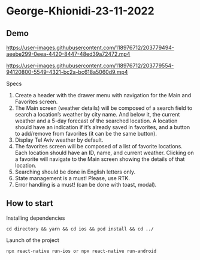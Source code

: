 # George-Khionidi-23-11-2022


## Demo

https://user-images.githubusercontent.com/118976712/203779494-aeebe299-0eea-4420-8447-48ed39a72472.mp4 

https://user-images.githubusercontent.com/118976712/203779554-94120800-5549-4321-bc2a-bc618a5060d9.mp4


Specs
1. Create a header with the drawer menu with navigation for the Main and Favorites screen.
2. The Main screen (weather details) will be composed of a search field to search a location’s weather by city name. And below it, the current weather and a 5-day forecast of the searched location. A location should have an indication if it’s already saved in favorites, and a button to add/remove from favorites (it can be the same button).
3. Display Tel Aviv weather by default.
4. The favorites screen will be composed of a list of favorite locations. Each location
should have an ID, name, and current weather. Clicking on a favorite will navigate to the
Main screen showing the details of that location.
5. Searching should be done in English letters only.
6. State management is a must! Please, use RTK.
7. Error handling is a must! (can be done with toast, modal).


## How to start


Installing dependencies
```
cd directory && yarn && cd ios && pod install && cd ../
```

Launch of the project
```
npx react-native run-ios or npx react-native run-android
```
